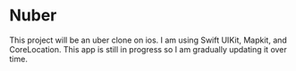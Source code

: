# Nuber

This project will be an uber clone on ios. I am using Swift UIKit, Mapkit, and CoreLocation. This app is still in progress so I am gradually updating it over time.
